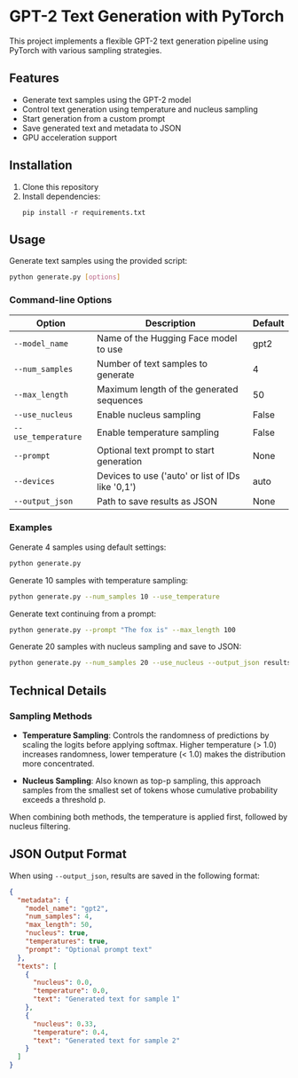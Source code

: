 # GPT-2 Text Generation with PyTorch

This project implements a flexible GPT-2 text generation pipeline using PyTorch with various sampling strategies.

## Features

- Generate text samples using the GPT-2 model
- Control text generation using temperature and nucleus sampling
- Start generation from a custom prompt
- Save generated text and metadata to JSON
- GPU acceleration support

## Installation

1. Clone this repository
2. Install dependencies:
   ```
   pip install -r requirements.txt
   ```

## Usage

Generate text samples using the provided script:

```bash
python generate.py [options]
```

### Command-line Options

| Option | Description | Default |
|--------|-------------|---------|
| `--model_name` | Name of the Hugging Face model to use | gpt2 |
| `--num_samples` | Number of text samples to generate | 4 |
| `--max_length` | Maximum length of the generated sequences | 50 |
| `--use_nucleus` | Enable nucleus sampling | False |
| `--use_temperature` | Enable temperature sampling | False |
| `--prompt` | Optional text prompt to start generation | None |
| `--devices` | Devices to use ('auto' or list of IDs like '0,1') | auto |
| `--output_json` | Path to save results as JSON | None |

### Examples

Generate 4 samples using default settings:
```bash
python generate.py
```

Generate 10 samples with temperature sampling:
```bash
python generate.py --num_samples 10 --use_temperature
```

Generate text continuing from a prompt:
```bash
python generate.py --prompt "The fox is" --max_length 100
```

Generate 20 samples with nucleus sampling and save to JSON:
```bash
python generate.py --num_samples 20 --use_nucleus --output_json results.json
```

## Technical Details

### Sampling Methods

- **Temperature Sampling**: Controls the randomness of predictions by scaling the logits before applying softmax. Higher temperature (> 1.0) increases randomness, lower temperature (< 1.0) makes the distribution more concentrated.

- **Nucleus Sampling**: Also known as top-p sampling, this approach samples from the smallest set of tokens whose cumulative probability exceeds a threshold p.

When combining both methods, the temperature is applied first, followed by nucleus filtering.

## JSON Output Format

When using `--output_json`, results are saved in the following format:

```json
{
  "metadata": {
    "model_name": "gpt2",
    "num_samples": 4,
    "max_length": 50,
    "nucleus": true,
    "temperatures": true,
    "prompt": "Optional prompt text"
  },
  "texts": [
    {
      "nucleus": 0.0,
      "temperature": 0.0,
      "text": "Generated text for sample 1"
    },
    {
      "nucleus": 0.33,
      "temperature": 0.4,
      "text": "Generated text for sample 2"
    }
  ]
}
```
```
